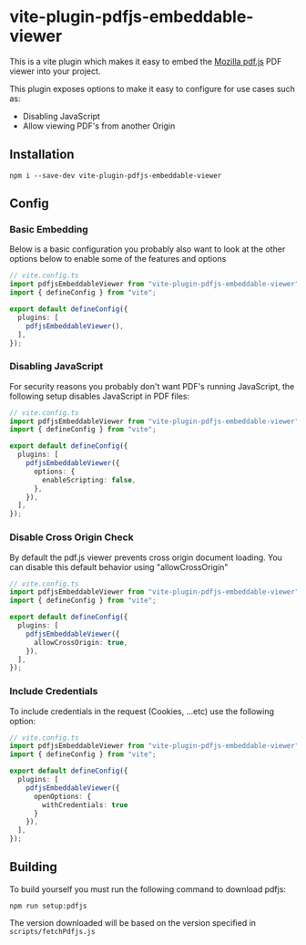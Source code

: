 # vite-plugin-pdfjs-embeddable-viewer

This is a vite plugin which makes it easy to embed the [Mozilla pdf.js](https://github.com/mozilla/pdf.js/) PDF viewer into your 
project.

This plugin exposes options to make it easy to configure for use cases such as:
- Disabling JavaScript
- Allow viewing PDF's from another Origin

## Installation

```
npm i --save-dev vite-plugin-pdfjs-embeddable-viewer
```

## Config

### Basic Embedding

Below is a basic configuration you probably also want to look at the other options below to
enable some of the features and options

```ts
// vite.config.ts
import pdfjsEmbeddableViewer from "vite-plugin-pdfjs-embeddable-viewer";
import { defineConfig } from "vite";

export default defineConfig({
  plugins: [
    pdfjsEmbeddableViewer(),
  ],
});
```

### Disabling JavaScript

For security reasons you probably don't want PDF's running JavaScript, the following setup disables JavaScript in PDF files: 


```ts
// vite.config.ts
import pdfjsEmbeddableViewer from "vite-plugin-pdfjs-embeddable-viewer";
import { defineConfig } from "vite";

export default defineConfig({
  plugins: [
    pdfjsEmbeddableViewer({
      options: {
        enableScripting: false,
      },
    }),
  ],
});
```

### Disable Cross Origin Check

By default the pdf.js viewer prevents cross origin document loading. You can disable
this default behavior using "allowCrossOrigin"

```ts
// vite.config.ts
import pdfjsEmbeddableViewer from "vite-plugin-pdfjs-embeddable-viewer";
import { defineConfig } from "vite";

export default defineConfig({
  plugins: [
    pdfjsEmbeddableViewer({
      allowCrossOrigin: true, 
    }),
  ],
});
```

### Include Credentials

To include credentials in the request (Cookies, ...etc) use the following option:

```ts
// vite.config.ts
import pdfjsEmbeddableViewer from "vite-plugin-pdfjs-embeddable-viewer";
import { defineConfig } from "vite";

export default defineConfig({
  plugins: [
    pdfjsEmbeddableViewer({
      openOptions: { 
        withCredentials: true 
      }
    }),
  ],
});
```

## Building

To build yourself you must run the following command to download pdfjs:

```
npm run setup:pdfjs
```

The version downloaded will be based on the version specified in `scripts/fetchPdfjs.js`